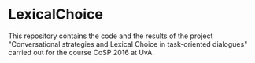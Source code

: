# LexicalChoice

This repository contains the code and the results of the project "Conversational strategies and Lexical Choice in task-oriented dialogues"
carried out for the course CoSP 2016 at UvA. 

